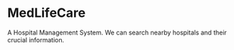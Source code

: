 # MedLifeCare

A Hospital Management System. We can search nearby hospitals and their crucial information.
